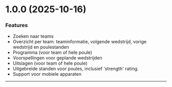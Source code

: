 # 1.0.0 (2025-10-16)
### Features
- Zoeken naar teams
- Overzicht per team: teaminformatie, volgende wedstrijd, vorige wedstrijd en poulestanden
- Programma (voor team of hele poule)
- Voorspellingen voor geplande wedstrijden
- Uitslagen (voor team of hele poule)
- Uitgebreide standen voor poules, inclusief 'strength' rating.
- Support voor mobiele apparaten

---

